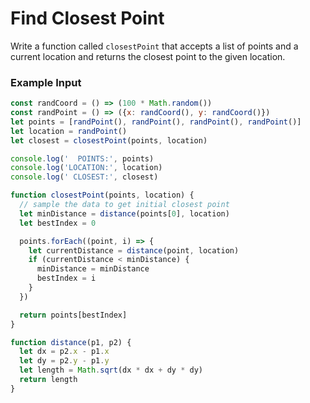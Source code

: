 # Find Closest Point
Write a function called `closestPoint` that accepts a list of points and
a current location and returns the closest point to the given location.


### Example Input

```js
const randCoord = () => (100 * Math.random())
const randPoint = () => ({x: randCoord(), y: randCoord()})
let points = [randPoint(), randPoint(), randPoint(), randPoint()]
let location = randPoint()
let closest = closestPoint(points, location)

console.log('  POINTS:', points)
console.log('LOCATION:', location)
console.log(' CLOSEST:', closest)
```

```js
function closestPoint(points, location) {
  // sample the data to get initial closest point
  let minDistance = distance(points[0], location)
  let bestIndex = 0

  points.forEach((point, i) => {
    let currentDistance = distance(point, location)
    if (currentDistance < minDistance) {
      minDistance = minDistance
      bestIndex = i
    }
  })

  return points[bestIndex]
}

function distance(p1, p2) {
  let dx = p2.x - p1.x
  let dy = p2.y - p1.y
  let length = Math.sqrt(dx * dx + dy * dy)
  return length
}
```
